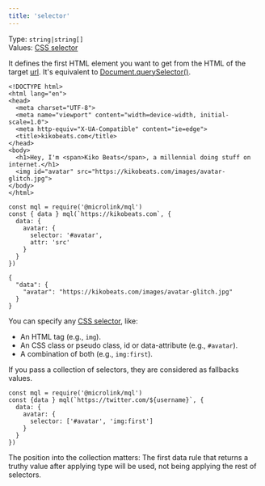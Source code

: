 ```yaml
---
title: 'selector'
---
```


Type: `string|string[]`<br/>
Values: [CSS selector](https://developer.mozilla.org/en-US/docs/Web/CSS/CSS_Selectors)

It defines the first HTML element you want to get from the HTML of the target [url](/docs/api/api-parameters/url). It's equivalent to [Document.querySelector()](https://developer.mozilla.org/en-US/docs/Web/API/Document/querySelector).

```html{11}
<!DOCTYPE html>
<html lang="en">
<head>
  <meta charset="UTF-8">
  <meta name="viewport" content="width=device-width, initial-scale=1.0">
  <meta http-equiv="X-UA-Compatible" content="ie=edge">
  <title>kikobeats.com</title>
</head>
<body>
  <h1>Hey, I'm <span>Kiko Beats</span>, a millennial doing stuff on internet.</h1>
  <img id="avatar" src="https://kikobeats.com/images/avatar-glitch.jpg">
</body>
</html>
```

```js{5}
const mql = require('@microlink/mql')
const { data } mql(`https://kikobeats.com`, {
  data: {
    avatar: {
      selector: '#avatar',
      attr: 'src'
    }
  }
})
```

```json{3}
{
  "data": {
    "avatar": "https://kikobeats.com/images/avatar-glitch.jpg"
  }
}
```

<Figcaption children='`selector` should be specified for getting data.' />

You can specify any [CSS selector](https://developer.mozilla.org/en-US/docs/Web/CSS/CSS_Selectors), like:

- An HTML tag (e.g., `img`).
- An CSS class or pseudo class, id or data-attribute (e.g., `#avatar`).
- A combination of both (e.g., `img:first`).

If you pass a collection of selectors, they are considered as fallbacks values.

```js{5}
const mql = require('@microlink/mql')
const {data } mql(`https://twitter.com/${username}`, {
  data: {
    avatar: {
      selector: ['#avatar', 'img:first']
    }
  }
})
```

<Figcaption children='Using mulitple selector makes the data rule more generic.' />

The position into the collection matters: The first data rule that returns a truthy value after applying type will be used, not being applying the rest of selectors.
